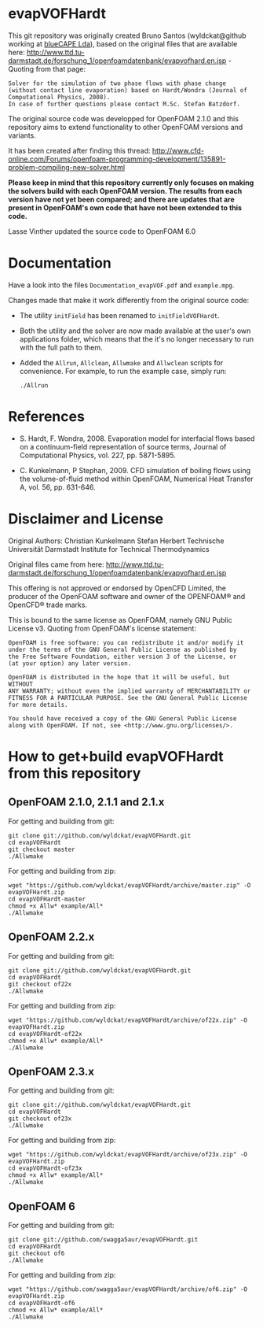 evapVOFHardt
============

This git repository was originally created Bruno Santos (wyldckat@github working at [blueCAPE Lda](http://www.bluecape.com.pt)), based on the original files that are available here: http://www.ttd.tu-darmstadt.de/forschung_1/openfoamdatenbank/evapvofhard.en.jsp - Quoting from that page:

    Solver for the simulation of two phase flows with phase change (without contact line evaporation) based on Hardt/Wondra (Journal of Computational Physics, 2008).
    In case of further questions please contact M.Sc. Stefan Batzdorf.
    
The original source code was developped for OpenFOAM 2.1.0 and this repository aims to extend functionality to other OpenFOAM versions and variants.

It has been created after finding this thread: http://www.cfd-online.com/Forums/openfoam-programming-development/135891-problem-compiling-new-solver.html

**Please keep in mind that this repository currently only focuses on making the solvers build with each OpenFOAM version. The results from each version have not yet been compared; and there are updates that are present in OpenFOAM's own code that have not been extended to this code.**

Lasse Vinther updated the source code to OpenFOAM 6.0

Documentation
=============

Have a look into the files `Documentation_evapVOF.pdf` and `example.mpg`.

Changes made that make it work differently from the original source code:

 * The utility `initField` has been renamed to `initFieldVOFHardt`.

 * Both the utility and the solver are now made available at the user's own applications folder, which means that the it's no longer necessary to run with the full path to them.

 * Added the `Allrun`, `Allclean`, `Allwmake` and `Allwclean` scripts for convenience. For example, to run the example case, simply run:
   ```
   ./Allrun
   ```


References
==========

 * S. Hardt, F. Wondra, 2008. Evaporation model for interfacial flows based on a continuum-field representation of source terms, Journal of Computational Physics, vol. 227, pp. 5871-5895.

 * C. Kunkelmann, P Stephan, 2009. CFD simulation of boiling flows using the volume-of-fluid method within OpenFOAM, Numerical Heat Transfer A, vol. 56, pp. 631-646.


Disclaimer and License
======================

Original Authors:
    Christian Kunkelmann
    Stefan Herbert
    Technische Universität Darmstadt
    Institute for Technical Thermodynamics

Original files came from here: http://www.ttd.tu-darmstadt.de/forschung_1/openfoamdatenbank/evapvofhard.en.jsp

This offering is not approved or endorsed by OpenCFD Limited, the producer of the OpenFOAM software and owner of the OPENFOAM® and OpenCFD® trade marks.

This is bound to the same license as OpenFOAM, namely GNU Public License v3. Quoting from OpenFOAM's license statement:

    OpenFOAM is free software: you can redistribute it and/or modify it
    under the terms of the GNU General Public License as published by
    the Free Software Foundation, either version 3 of the License, or
    (at your option) any later version.

    OpenFOAM is distributed in the hope that it will be useful, but WITHOUT
    ANY WARRANTY; without even the implied warranty of MERCHANTABILITY or
    FITNESS FOR A PARTICULAR PURPOSE. See the GNU General Public License
    for more details.

    You should have received a copy of the GNU General Public License
    along with OpenFOAM. If not, see <http://www.gnu.org/licenses/>.



How to get+build evapVOFHardt from this repository
==================================================

OpenFOAM 2.1.0, 2.1.1 and 2.1.x
-------------------------------

For getting and building from git:
```
git clone git://github.com/wyldckat/evapVOFHardt.git
cd evapVOFHardt
git checkout master
./Allwmake
```

For getting and building from zip:
```
wget "https://github.com/wyldckat/evapVOFHardt/archive/master.zip" -O evapVOFHardt.zip
cd evapVOFHardt-master
chmod +x Allw* example/All*
./Allwmake
```


OpenFOAM 2.2.x
-------------------------------

For getting and building from git:
```
git clone git://github.com/wyldckat/evapVOFHardt.git
cd evapVOFHardt
git checkout of22x
./Allwmake
```

For getting and building from zip:
```
wget "https://github.com/wyldckat/evapVOFHardt/archive/of22x.zip" -O evapVOFHardt.zip
cd evapVOFHardt-of22x
chmod +x Allw* example/All*
./Allwmake
```


OpenFOAM 2.3.x
-------------------------------

For getting and building from git:
```
git clone git://github.com/wyldckat/evapVOFHardt.git
cd evapVOFHardt
git checkout of23x
./Allwmake
```

For getting and building from zip:
```
wget "https://github.com/wyldckat/evapVOFHardt/archive/of23x.zip" -O evapVOFHardt.zip
cd evapVOFHardt-of23x
chmod +x Allw* example/All*
./Allwmake
```


OpenFOAM 6
-------------------------------

For getting and building from git:
```
git clone git://github.com/swagga5aur/evapVOFHardt.git
cd evapVOFHardt
git checkout of6
./Allwmake
```

For getting and building from zip:
```
wget "https://github.com/swagga5aur/evapVOFHardt/archive/of6.zip" -O evapVOFHardt.zip
cd evapVOFHardt-of6
chmod +x Allw* example/All*
./Allwmake
```

